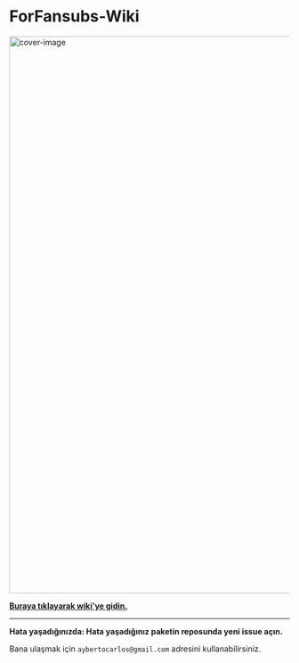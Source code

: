 # ForFansubs-Wiki

<img src="https://forfansubs.github.io/docs/assets/images/index-image.png" alt="cover-image" width="1000px"/>

**[Buraya tıklayarak wiki'ye gidin.](https://forfansubs.github.io/docs/)**

---
**Hata yaşadığınızda: Hata yaşadığınız paketin reposunda yeni issue açın.**

Bana ulaşmak için `aybertocarlos@gmail.com` adresini kullanabilirsiniz.

